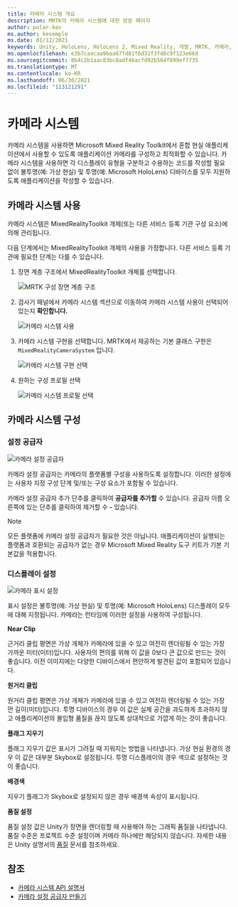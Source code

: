 ```yaml
---
title: 카메라 시스템 개요
description: MRTK의 카메라 시스템에 대한 방문 페이지
author: polar-kev
ms.author: kesemple
ms.date: 01/12/2021
keywords: Unity, HoloLens, HoloLens 2, Mixed Reality, 개발, MRTK, 카메라,
ms.openlocfilehash: e3b7caacaa9baa67fd81f6d32f3fd8c9f123e66d
ms.sourcegitcommit: 8b4c2b1aac83bc8adf46acfd92b564f899ef7735
ms.translationtype: MT
ms.contentlocale: ko-KR
ms.lasthandoff: 06/30/2021
ms.locfileid: "113121291"
---
```

# <a name="camera-system"></a>카메라 시스템

카메라 시스템을 사용하면 Microsoft Mixed Reality Toolkit에서 혼합 현실 애플리케이션에서 사용할 수 있도록 애플리케이션 카메라를 구성하고 최적화할 수 있습니다. 카메라 시스템을 사용하면 각 디스플레이 유형을 구분하고 수용하는 코드를 작성할 필요 없이 불투명(예: 가상 현실) 및 투명(예: Microsoft HoloLens) 디바이스를 모두 지원하도록 애플리케이션을 작성할 수 있습니다.

## <a name="enabling-the-camera-system"></a>카메라 시스템 사용

카메라 시스템은 MixedRealityToolkit 개체(또는 다른 서비스 등록 기관 구성 요소)에 의해 관리됩니다.

다음 단계에서는 MixedRealityToolkit 개체의 사용을 가정합니다. 다른 서비스 등록 기관에 필요한 단계는 다를 수 있습니다.

1. 장면 계층 구조에서 MixedRealityToolkit 개체를 선택합니다.

    ![MRTK 구성 장면 계층 구조](../images/MRTK_ConfiguredHierarchy.png)

2. 검사기 패널에서 카메라 시스템 섹션으로 이동하여 카메라 시스템 사용이 선택되어 있는지 **확인합니다.**

    ![카메라 시스템 사용](../images/camera-system/EnableCameraSystem.png)

3. 카메라 시스템 구현을 선택합니다. MRTK에서 제공하는 기본 클래스 구현은 `MixedRealityCameraSystem` 입니다.

    ![카메라 시스템 구현 선택](../images/camera-system/SelectCameraSystemType.png)

4. 원하는 구성 프로필 선택

    ![카메라 시스템 프로필 선택](../images/camera-system/SelectCameraProfile.png)

## <a name="configuring-the-camera-system"></a>카메라 시스템 구성

### <a name="settings-providers"></a>설정 공급자

![카메라 설정 공급자](../images/camera-system/CameraSettingsProviders.png)

카메라 설정 공급자는 카메라의 플랫폼별 구성을 사용하도록 설정합니다. 이러한 설정에는 사용자 지정 구성 단계 및/또는 구성 요소가 포함될 수 있습니다.

카메라 설정 공급자 추가 단추를 클릭하여 **공급자를 추가할** 수 있습니다. 공급자 이름 오른쪽에 있는 단추를 클릭하여 제거할 수 **-** 있습니다.

> [!Note]
> 모든 플랫폼에 카메라 설정 공급자가 필요한 것은 아닙니다. 애플리케이션이 실행되는 플랫폼과 호환되는 공급자가 없는 경우 Microsoft Mixed Reality 도구 키트가 기본 기본값을 적용합니다.

### <a name="display-settings"></a>디스플레이 설정

![카메라 표시 설정](../images/camera-system/CameraDisplaySettings.png)

표시 설정은 불투명(예: 가상 현실) 및 투명(예: Microsoft HoloLens) 디스플레이 모두에 대해 지정됩니다. 카메라는 런타임에 이러한 설정을 사용하여 구성됩니다.

**Near Clip**

근거리 클립 평면은 가상 개체가 카메라에 있을 수 있고 여전히 렌더링될 수 있는 가장 가까운 미터(미터)입니다. 사용자의 편의를 위해 이 값을 0보다 큰 값으로 만드는 것이 좋습니다. 이전 이미지에는 다양한 디바이스에서 편안하게 발견된 값이 포함되어 있습니다.

**원거리 클립**

원거리 클립 평면은 가상 개체가 카메라에 있을 수 있고 여전히 렌더링될 수 있는 가장 먼 길이(미터)입니다. 투명 디바이스의 경우 이 값은 실제 공간을 과도하게 초과하지 않고 애플리케이션의 몰입형 품질을 끊지 않도록 상대적으로 가깝게 하는 것이 좋습니다.

**플래그 지우기**

플래그 지우기 값은 표시가 그려질 때 지워지는 방법을 나타냅니다. 가상 현실 환경의 경우 이 값은 대부분 Skybox로 설정됩니다. 투명 디스플레이의 경우 색으로 설정하는 것이 좋습니다.

**배경색**

지우기 플래그가 Skybox로 설정되지 않은 경우 배경색 속성이 표시됩니다.

**품질 설정**

품질 설정 값은 Unity가 장면을 렌더링할 때 사용해야 하는 그래픽 품질을 나타냅니다. 품질 수준은 프로젝트 수준 설정이며 카메라 하나에만 해당되지 않습니다. 자세한 내용은 Unity 설명서의 [품질](https://docs.unity3d.com/Manual/class-QualitySettings.html) 문서를 참조하세요.

## <a name="see-also"></a>참조

- [카메라 시스템 API 설명서](xref:Microsoft.MixedReality.Toolkit.CameraSystem)
- [카메라 설정 공급자 만들기](create-settings-provider.md)
